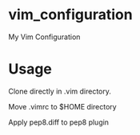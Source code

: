 vim_configuration
=================

My Vim Configuration

Usage
=====
Clone directly in .vim directory.

Move .vimrc to $HOME directory

Apply pep8.diff to pep8 plugin
